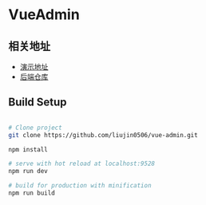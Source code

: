 # VueAdmin

## 相关地址


 - [演示地址](http://laravel.risay.cn/)
 - [后端仓库](https://github.com/liujin0506/laravel-admin/)

## Build Setup

``` bash

# Clone project
git clone https://github.com/liujin0506/vue-admin.git

npm install

# serve with hot reload at localhost:9528
npm run dev

# build for production with minification
npm run build
```

